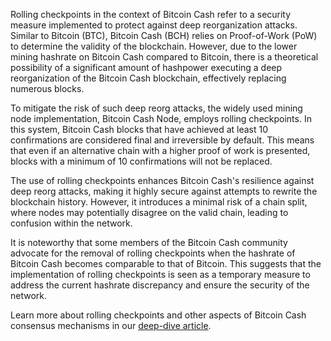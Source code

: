 Rolling checkpoints in the context of Bitcoin Cash refer to a security measure implemented to protect against deep reorganization attacks. Similar to Bitcoin (BTC), Bitcoin Cash (BCH) relies on Proof-of-Work (PoW) to determine the validity of the blockchain. However, due to the lower mining hashrate on Bitcoin Cash compared to Bitcoin, there is a theoretical possibility of a significant amount of hashpower executing a deep reorganization of the Bitcoin Cash blockchain, effectively replacing numerous blocks.

To mitigate the risk of such deep reorg attacks, the widely used mining node implementation, Bitcoin Cash Node, employs rolling checkpoints. In this system, Bitcoin Cash blocks that have achieved at least 10 confirmations are considered final and irreversible by default. This means that even if an alternative chain with a higher proof of work is presented, blocks with a minimum of 10 confirmations will not be replaced.

The use of rolling checkpoints enhances Bitcoin Cash's resilience against deep reorg attacks, making it highly secure against attempts to rewrite the blockchain history. However, it introduces a minimal risk of a chain split, where nodes may potentially disagree on the valid chain, leading to confusion within the network.

It is noteworthy that some members of the Bitcoin Cash community advocate for the removal of rolling checkpoints when the hashrate of Bitcoin Cash becomes comparable to that of Bitcoin. This suggests that the implementation of rolling checkpoints is seen as a temporary measure to address the current hashrate discrepancy and ensure the security of the network.

Learn more about rolling checkpoints and other aspects of Bitcoin Cash consensus mechanisms in our [deep-dive article](https://bchfaq.com/what-is-the-difference-between-bitcoin-and-bitcoin-cash-part-3/).